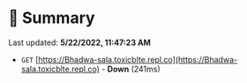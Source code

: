 # 📖 Summary
Last updated: **5/22/2022, 11:47:23 AM**

- `GET` [https://Bhadwa-sala.toxicblte.repl.co](https://Bhadwa-sala.toxicblte.repl.co) - **Down** (241ms)
